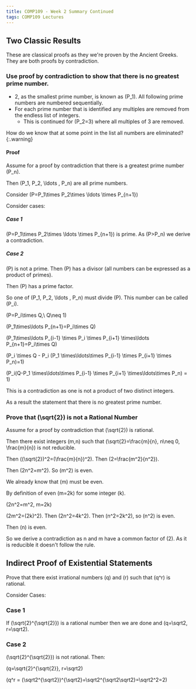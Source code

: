 ```yaml
---
title: COMP109 - Week 2 Summary Continued
tags: COMP109 Lectures
---
```

## Two Classic Results
These are classical proofs as they we're proven by the Ancient Greeks. They are both proofs by contradiction.

### Use proof by contradiction to show that there is no greatest prime number.
* 2, as the smallest prime number, is known as \(P_1\). All following prime numbers are numbered sequentially.
* For each prime number that is identified any multiples are removed from the endless list of integers.
	* This is continued for \(P_2=3\) where all multiples of 3 are removed.
	
How do we know that at some point in the list all numbers are eliminated?
{:.warning}

#### Proof
Assume for a proof by contradiction that there is a greatest prime number \(P_n\).

Then \(P_1, P_2, \ldots , P_n\) are all prime numbers.

Consider \(P=P_1\times P_2\times \ldots \times P_{n+1}\)

Consider cases:

##### Case 1
\(P=P_1\times P_2\times \ldots \times P_{n+1}\) is prime. As \(P>P_n\) we derive a contradiction.

##### Case 2
\(P\) is not a prime. Then \(P\) has a divisor (all numbers can be expressed as a product of primes).

Then \(P\) has a prime factor.

So one of \(P_1, P_2, \ldots , P_n\) must divide \(P\). This number can be called \(P_i\). 

\(P=P_i\times Q,\ Q\neq 1\) 

\(P_1\times\ldots P_{n+1}=P_i\times Q\)

\(P_1\times\ldots P_{i-1} \times P_i \times P_{i+1} \times\ldots P_{n+1}=P_i\times Q\)

\(P_i \times Q - P_i (P_1 \times\ldots\times P_{i-1} \times P_{i+1} \times P_n)=1\)

\(P_i(Q-P_1 \times\ldots\times P_{i-1} \times P_{i+1} \times\ldots\times P_n) = 1\)

This is a contradiction as one is not a product of two distinct integers.

As a result the statement that there is no greatest prime number.

### Prove that \(\sqrt{2}\) is not a Rational Number
Assume for a proof by contradiction that \(\sqrt{2}\) is rational.

Then there exist integers \(m,n\) such that \(\sqrt{2}=\frac{m}{n}, n\neq 0, \frac{m}{n}\) is not reducible.

Then \((\sqrt{2})^2=(\frac{m}{n})^2\). Then \(2=\frac{m^2}{n^2}\).

Then \(2n^2=m^2\). So \(m^2\) is even.

We already know that \(m\) must be even. 

By definition of even \(m=2k\) for some integer \(k\). 

\(2n^2=m^2, m=2k\)

\(2m^2=(2k)^2\). Then \(2n^2=4k^2\). Then \(n^2=2k^2\), so \(n^2\) is even. 

Then \(n\) is even.

So we derive a contradiction as n and m have a common factor of \(2\). As it is reducible it doesn't follow the rule.

## Indirect Proof of Existential Statements
Prove that there exist irrational numbers \(q\) and \(r\) such that \(q^r\) is rational.

Consider Cases:

### Case 1
If \(\sqrt{2}^{\sqrt{2}}\) is a rational number then we are done and \(q=\sqrt2, r=\sqrt2\).

### Case 2
\(\sqrt{2}^{\sqrt{2}}\) is not rational. Then:

\(q=\sqrt{2}^{\sqrt{2}}, r=\sqrt2\)

\(q^r = (\sqrt2^{\sqrt2})^{\sqrt2}=\sqrt2^{\sqrt2\sqrt2}=\sqrt2^2=2\) 

